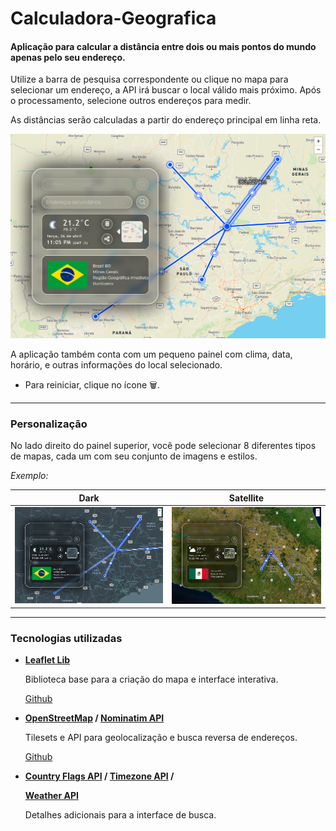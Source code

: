 # Calculadora-Geografica
<h4>Aplicação para calcular a distância entre dois ou mais pontos do mundo apenas pelo seu endereço.</h4>

Utilize a barra de pesquisa correspondente ou clique no mapa para selecionar um endereço, a API irá buscar o local válido mais próximo. Após o processamento, selecione outros endereços para medir.

As distâncias serão calculadas a partir do endereço principal em linha reta.

<img src="./src/assets/readme/example.png">
</p>

A aplicação também conta com um pequeno painel com  clima, data, horário, e outras informações do local selecionado. 

- Para reiniciar, clique no ícone 🗑.

---

<h3> Personalização </h3>

No lado direito do painel superior, você pode selecionar 8 diferentes tipos de mapas, cada um com seu conjunto de imagens e estilos.

<i>Exemplo:</i>

⠀Dark⠀|Satellite
-----|-----
![](./src/assets/readme/example1.png)  |  ![](./src/assets/readme/example2.png)

---

<h3> Tecnologias utilizadas </h3>
<ul>
<li>
<b><a href="https://leafletjs.com/" style="color: inherit; text-decoration:underline" target="_blank">Leaflet Lib</a></b>

<p>Biblioteca base para a criação do mapa e interface interativa.</p>
<a href="http://github.com/Leaflet/Leaflet" target="_blank">Github</a>
</li></p>

<li>
<b><a href="https://www.openstreetmap.org/" style="color: inherit; text-decoration:underline" target="_blank">OpenStreetMap</a> / 
<a href="https://nominatim.org/" style="color: inherit; text-decoration:underline" target="_blank">Nominatim API</a></b>

<p>Tilesets e API para geolocalização e busca reversa de endereços.</p>
<a href="https://github.com/openstreetmap" target="_blank">Github</a>
</li></p>

<li>
<b>
<a href="https://countryflagsapi.com/" style="color: inherit; text-decoration:underline" target="_blank">Country Flags API</a> /
<a href="https://timezoneapi.io/" style="color: inherit; text-decoration:underline" target="_blank">Timezone API</a> /

<a href="https://weatherapi.com/" style="color: inherit; text-decoration:underline" target="_blank">Weather API</a></b>

<p>Detalhes adicionais para a interface de busca.

